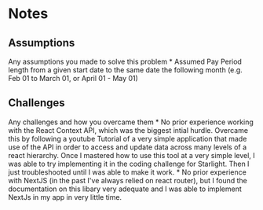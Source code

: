 # Notes

## Assumptions
Any assumptions you made to solve this problem
    * Assumed Pay Period length from a given start date to the same date the following month (e.g. Feb 01 to March 01, or April 01 - May 01)

## Challenges
Any challenges and how you overcame them
    * No prior experience working with the React Context API, which was the biggest intial hurdle. Overcame this by following a youtube Tutorial of a very simple application that made use of the API in order to access and update data across many levels of a react hierarchy. Once I mastered how to use this tool at a very simple level, I was able to try implementing it in the coding challenge for Starlight. Then I just troubleshooted until I was able to make it work.
    * No prior experience with NextJS (in the past I've always relied on react router), but I found the documentation on this libary very adequate and I was able to implement NextJs in my app in very little time.
